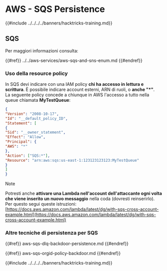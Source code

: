 # AWS - SQS Persistence

{{#include ../../../../banners/hacktricks-training.md}}

## SQS

Per maggiori informazioni consulta:

{{#ref}}
../../aws-services/aws-sqs-and-sns-enum.md
{{#endref}}

### Uso della resource policy

In SQS devi indicare con una IAM policy **chi ha accesso in lettura e scrittura**. È possibile indicare account esterni, ARN di ruoli, o **anche "\*"**.\
La seguente policy concede a chiunque in AWS l'accesso a tutto nella queue chiamata **MyTestQueue**:
```json
{
"Version": "2008-10-17",
"Id": "__default_policy_ID",
"Statement": [
{
"Sid": "__owner_statement",
"Effect": "Allow",
"Principal": {
"AWS": "*"
},
"Action": ["SQS:*"],
"Resource": "arn:aws:sqs:us-east-1:123123123123:MyTestQueue"
}
]
}
```
> [!NOTE]
> Potresti anche **attivare una Lambda nell'account dell'attaccante ogni volta che viene inserito un nuovo messaggio** nella coda (dovresti reinserirlo). Per questo segui queste istruzioni: [https://docs.aws.amazon.com/lambda/latest/dg/with-sqs-cross-account-example.html](https://docs.aws.amazon.com/lambda/latest/dg/with-sqs-cross-account-example.html)

### Altre tecniche di persistenza per SQS

{{#ref}}
aws-sqs-dlq-backdoor-persistence.md
{{#endref}}

{{#ref}}
aws-sqs-orgid-policy-backdoor.md
{{#endref}}

{{#include ../../../../banners/hacktricks-training.md}}
